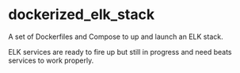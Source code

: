 # dockerized_elk_stack
A set of Dockerfiles and Compose to up and launch an ELK stack.

ELK services are ready to fire up but still in progress and need beats services to work properly.
